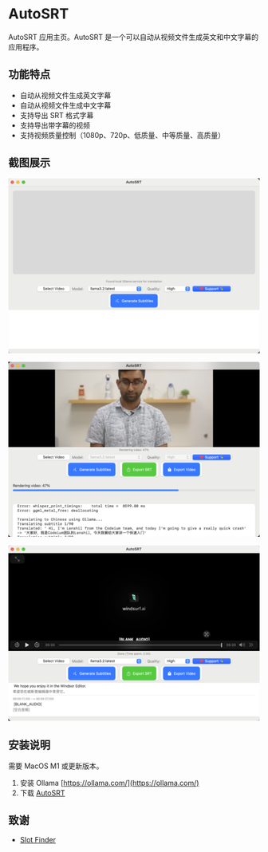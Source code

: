 # AutoSRT

AutoSRT 应用主页。AutoSRT 是一个可以自动从视频文件生成英文和中文字幕的应用程序。

## 功能特点

- 自动从视频文件生成英文字幕
- 自动从视频文件生成中文字幕
- 支持导出 SRT 格式字幕
- 支持导出带字幕的视频
- 支持视频质量控制（1080p、720p、低质量、中等质量、高质量）

## 截图展示

![首页](https://github.com/yyaadet/autosrt_page/blob/main/screenshots/home.png)

![处理中](https://github.com/yyaadet/autosrt_page/blob/main/screenshots/processing.png)

![完成](https://github.com/yyaadet/autosrt_page/blob/main/screenshots/done.png)

## 安装说明

需要 MacOS M1 或更新版本。

1. 安装 Ollama [https://ollama.com/](https://ollama.com/)
2. 下载 [AutoSRT](https://github.com/yyaadet/AutoSRT/releases)

## 致谢

- [Slot Finder](https://www.51zhi.com/)
